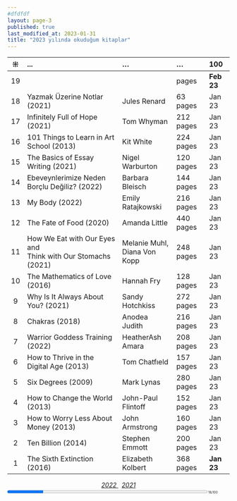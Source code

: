 ```yaml
---
#dfdfdf
layout: page-3
published: true
last_modified_at: 2023-01-31
title: "2023 yılında okuduğum kitaplar"  
---
```


| ⁜ | ... | … | … | 100 |
|:---:|:---- |:---- |:---- |:---- |
| 19 |  |  |  pages | <b>Feb 23</b> |
| 18 | Yazmak Üzerine Notlar (2021) | Jules Renard | 63 pages | Jan 23 |
| 17 | Infinitely Full of Hope (2021) | Tom Whyman | 212 pages | Jan 23 |
| 16 | 101 Things to Learn in Art School (2013) | Kit White | 224 pages | Jan 23 |
| 15 | The Basics of Essay Writing (2021) | Nigel Warburton | 120 pages | Jan 23 |
| 14 | Ebeveynlerimize Neden Borçlu Değiliz? (2022) | Barbara Bleisch | 144 pages | Jan 23 |
| 13 | My Body (2022) | Emily Ratajkowski | 216 pages | Jan 23 |
| 12 | The Fate of Food (2020) | Amanda Little | 440 pages | Jan 23 |
| 11 | How We Eat with Our Eyes and <br /> Think with Our Stomachs (2021) | Melanie Muhl, <br /> Diana Von Kopp | 248 pages | Jan 23 |
| 10 | The Mathematics of Love (2016) | Hannah Fry | 128 pages | Jan 23 |
| 9 | Why Is It Always About You? (2021) | Sandy Hotchkiss | 272 pages | Jan 23 |
| 8 | Chakras (2018) | Anodea Judith | 216 pages | Jan 23 |
| 7 | Warrior Goddess Training (2022) | HeatherAsh Amara | 208 pages | Jan 23 |
| 6 | How to Thrive in the Digital Age (2013) | Tom Chatfıeld | 157 pages | Jan 23 |
| 5 | Six Degrees (2009) | Mark Lynas | 280 pages | Jan 23 |
| 4 | How to Change the World (2013) | John-Paul Flintoff | 152 pages | Jan 23 |
| 3 | How to Worry Less About Money (2013) | John Armstrong | 160 pages | Jan 23 |
| 2 | Ten Billion (2014) | Stephen Emmott | 200 pages | Jan 23 |
| 1 | The Sixth Extinction (2016) | Elizabeth Kolbert  | 368 pages | <b>Jan 23</b> |
  
<center><span class="link1" style="font-style: italic;"><a href="/2022" title='2022'>2022 </a></span> &nbsp; <span class="link1" style="font-style: italic;"><a href="/2021" title='2021'>2021 </a></span></center>

<div><progress title="18/100" value="18" max="100" style="width: 90%;"></progress><span style="font-size: 50%; width: 5%" title="reading challenge 2023"> 18/100</span></div>
<div style="clear:both"></div>
